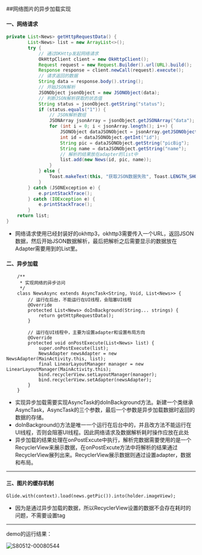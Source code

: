 ##网络图片的异步加载实现



#### 一、网络请求

```java
private List<News> getHttpRequestData() {
        List<News> list = new ArrayList<>();
        try {
            // 通过OKHttp发起网络请求
            OkHttpClient client = new OkHttpClient();
            Request request = new Request.Builder().url(URL).build();
            Response response = client.newCall(request).execute();
            // 请求返回的数据
            String data = response.body().string();
            // 开始JSON解析
            JSONObject jsonObject = new JSONObject(data);
            // 判断JSON解析获取的状态值
            String status = jsonObject.getString("status");
            if (status.equals("1")) {
                // JSON解析数组
                JSONArray jsonArray = jsonObject.getJSONArray("data");
                for (int i = 0; i < jsonArray.length(); i++) {
                    JSONObject dataJSONObject = jsonArray.getJSONObject(i);
                    int id = dataJSONObject.getInt("id");
                    String pic = dataJSONObject.getString("picBig");
                    String name = dataJSONObject.getString("name");
                    // 解析的结果放在adapter的list中
                    list.add(new News(id, pic, name));
                }
            } else {
                Toast.makeText(this, "获取JSON数据失败", Toast.LENGTH_SHORT).show();
            }
        } catch (JSONException e) {
            e.printStackTrace();
        } catch (IOException e) {
            e.printStackTrace();
        }
    return list;
}
```



* 网络请求使用已经封装好的okhttp3，okhttp3需要传入一个URL，返回JSON数据，然后开始JSON数据解析，最后把解析之后需要显示的数据放在Adapter需要用到的List里。



#### 二、异步加载



```
	/**
     * 实现网络的异步访问
     */
    class NewsAsync extends AsyncTask<String, Void, List<News>> {
        // 运行在后台，不能运行在UI线程，会阻塞UI线程
        @Override
        protected List<News> doInBackground(String... strings) {
            return getHttpRequestData();
        }

        // 运行在UI线程中，主要为设置adapter和设置布局方向
        @Override
        protected void onPostExecute(List<News> list) {
            super.onPostExecute(list);
            NewsAdapter newsAdapter = new NewsAdapter(MainActivity.this, list);
            final LinearLayoutManager manager = new LinearLayoutManager(MainActivity.this);
            bind.recyclerView.setLayoutManager(manager);
            bind.recyclerView.setAdapter(newsAdapter);
        }
    }
```



* 实现异步加载需要实现AsyncTask的doInBackground方法。新建一个类继承AsyncTask，AsyncTask的三个参数，最后一个参数是异步加载数据时返回的数据的存储。
* doInBackground()方法是唯一一个运行在后台中的，并且改方法不能运行在UI线程，否则会阻塞UI线程。因此网络请求及数据解析耗时操作应放在此处
* 异步加载的结果处理在onPostExcute中执行，解析完数据需要使用的是一个RecyclerView来展示数据，在onPostExcute方法中将解析的结果通过RecyclerView展列出来。RecyclerView展示数据则通过设置adapter，数据和布局。



---



#### 三、图片的缓存机制

```
Glide.with(context).load(news.getPic()).into(holder.imageView);
```

* 因为是通过异步加载的数据，所以RecyclerView设置的数据不会存在耗时的问题，不需要设置tag



---



demo的运行结果：



![S80512-00080544](/Users/dinzhenyan/Downloads/S80512-00080544.jpg)